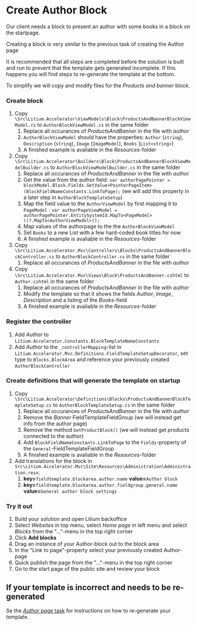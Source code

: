# Create Author Block

Our client needs a block to present an author with some books in a block on the startpage.

Creating a block is very similar to the previous task of creating the Author page

It is recommended that all steps are completed before the solution is built and run to prevent that the template gets generated incomplete. If this happens you will find steps to re-generate the template at the bottom.

To simplify we will copy and modify files for the _Products and banner_ block.

### Create block

1. Copy `\Src\Litium.Accelerator\ViewModels\Block\ProductsAndBannerBlockViewModel.cs` to `AuthorBlockViewModel.cs` in the same folder
    1. Replace all occurances of _ProductsAndBanner_ in the file with _author_
    1. `AuthorBlockViewModel` should have the properties: `Author` (`string`), `Description` (`string`), `Image` (`ImageModel`), `Books` (`List<string>`)
    1. A finished example is avaliable in the _Resources_-folder
1. Copy `\Src\Litium.Accelerator\Builders\Block\ProductsAndBannerBlockViewModelBuilder.cs` to `AuthorBlockViewModelBuilder.cs` in the same folder
    1. Replace all occurances of _ProductsAndBanner_ in the file with _author_
    1. Get the value from the author field: `
    var authorPagePointer = blockModel.Block.Fields.GetValue<PointerPageItem>(BlockFieldNameConstants.LinkToPage);
    ` (we will add this property in a later step in `AuthorBlockTemplateSetup`)
    1. Map the field value to the `AuthorViewModel` by first mapping it to `PageModel` : `var authorPageViewModel = authorPagePointer.EntitySystemId.MapTo<PageModel>()?.MapTo<AuthorViewModel>();`
    1. Map values of the authorpage to the the `AuthorBlockViewModel`
    1. Set `Books` to a new List with a few hard-coded book titles for now
    1. A finished example is avaliable in the _Resources_-folder
1. Copy `\Src\Litium.Accelerator.Mvc\Controllers\Blocks\ProductsAndBannerBlockController.cs` to `AuthorBlockController.cs` in the same folder
    1. Replace all occurances of _ProductsAndBanner_ in the file with _author_
1. Copy `\Src\Litium.Accelerator.Mvc\Views\Block\ProductsAndBanner.cshtml` to `Author.cshtml` in the same folder
    1. Replace all occurances of _ProductsAndBanner_ in the file with _author_
    1. Modify the template so that it shows the fields _Author_, _Image_, _Description_ and a listing of the _Books_-field
    1. A finished example is avaliable in the _Resources_-folder

### Register the controller

1. Add _Author_ to `Litium.Accelerator.Constants.BlockTemplateNameConstants`
1. Add _Author_ to the `_controllerMapping`-list in `Litium.Accelerator.Mvc.Definitions.FieldTemplateSetupDecorator`, set type to `Blocks.BlockArea` and reference your previously created `AuthorBlockController` 

### Create definitions that will generate the template on startup

1. Copy `\Src\Litium.Accelerator\Definitions\Blocks\ProductsAndBannerBlockTemplateSetup.cs` to `AuthorBlockTemplateSetup.cs` in the same folder
    1. Replace all occurances of _ProductsAndBanner_ in the file with _author_
    1. Remove the _Banner_ FieldTemplateFieldGroup (we will instead get info from the author page)
    1. Remove the method `GetProductBlock()` (we will instead get products connected to the author)
    1. Add `BlockFieldNameConstants.LinkToPage` to the `Fields`-property of the `General`-FieldTemplateFieldGroup
    1. A finished example is avaliable in the _Resources_-folder
1. Add translations for the block in `Src\Litium.Accelerator.Mvc\Site\Resources\Administration\Administration.resx`:
    1. **key=**`fieldtemplate.blockarea.author.name` **value=**`Author block`
    1. **key=**`fieldtemplate.blockarea.author.fieldgroup.general.name` **value=**`General author block settings`

### Try it out

1. Build your solution and open Litium backoffice
1. Select _Websites_ in top menu, select _Home page_ in left menu and select _Blocks_ from the "..."-menu in the top right corner
1. Click **Add blocks**
1. Drag an instance of your Author-block out to the block area
1. In the "Link to page"-property select your previously created Author-page
1. Quick publish the page from the "..."-menu in the top right corner
1. Go to the start page of the public site and review your block

## If your template is incorrect and needs to be re-generated

Se the [_Author page_ task](../Author%20page) for instructions on how to re-generate your template.